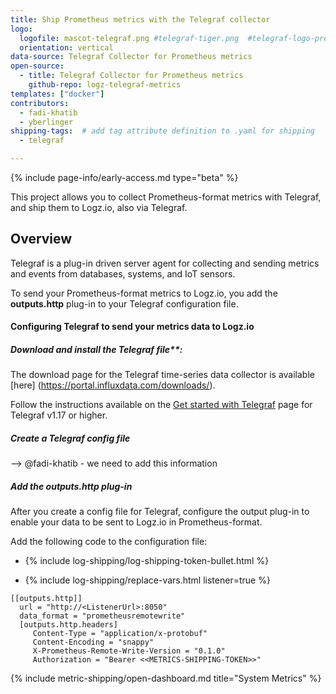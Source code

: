 ```yaml
---
title: Ship Prometheus metrics with the Telegraf collector
logo:
  logofile: mascot-telegraf.png #telegraf-tiger.png  #telegraf-logo-preview.svg
  orientation: vertical
data-source: Telegraf Collector for Prometheus metrics
open-source:
  - title: Telegraf Collector for Prometheus metrics
    github-repo: logz-telegraf-metrics
templates: ["docker"]
contributors:
  - fadi-khatib
  - yberlinger
shipping-tags:  # add tag attribute definition to .yaml for shipping
  - telegraf

---
```



{% include page-info/early-access.md type="beta" %}

This project allows you to collect Prometheus-format metrics with Telegraf, and ship them to Logz.io, also via Telegraf.

## Overview

Telegraf is a plug-in driven server agent for collecting and sending metrics and events from databases, systems, and IoT sensors.

To send your Prometheus-format metrics to Logz.io, you add the **outputs.http** plug-in to your Telegraf configuration file.
  
#### Configuring Telegraf to send your metrics data to Logz.io

<div class="tasklist">

##### Download and install the Telegraf file**:

The download page for the Telegraf time-series data collector is available [here] (https://portal.influxdata.com/downloads/).

Follow the instructions available on the [Get started with Telegraf](https://docs.influxdata.com/telegraf/latest/introduction/getting-started/) page for Telegraf v1.17 or higher. 


##### Create a Telegraf config file

--> @fadi-khatib - we need to add this information

##### Add the outputs.http plug-in

After you create a config file for Telegraf, configure the output plug-in to enable your data to be sent to Logz.io in Prometheus-format.

Add the following code to the configuration file:

+ {% include log-shipping/log-shipping-token-bullet.html %}

+ {% include log-shipping/replace-vars.html listener=true %}

```
[[outputs.http]]
  url = "http://<ListenerUrl>:8050"
  data_format = "prometheusremotewrite"
  [outputs.http.headers]
     Content-Type = "application/x-protobuf"
     Content-Encoding = "snappy"
     X-Prometheus-Remote-Write-Version = "0.1.0"
     Authorization = "Bearer <<METRICS-SHIPPING-TOKEN>>"
``` 

{% include metric-shipping/open-dashboard.md title="System Metrics" %}

</div>



